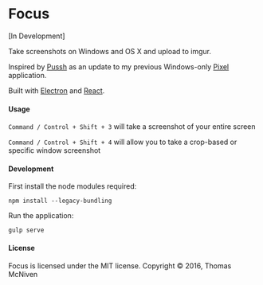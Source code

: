 # Focus

[In Development]

Take screenshots on Windows and OS X and upload to imgur.

Inspired by [Pussh](https://github.com/teak/Pussh) as an update to my previous Windows-only [Pixel](https://github.com/vevix/Pixel) application.

Built with [Electron](http://electron.atom.io) and [React](https://facebook.github.io/react/).

#### Usage

`Command / Control + Shift + 3` will take a screenshot of your entire screen

`Command / Control + Shift + 4` will allow you to take a crop-based or specific window screenshot

#### Development

First install the node modules required:

```
npm install --legacy-bundling
```

Run the application:

```
gulp serve
```

#### License
Focus is licensed under the MIT license.
Copyright © 2016, Thomas McNiven
